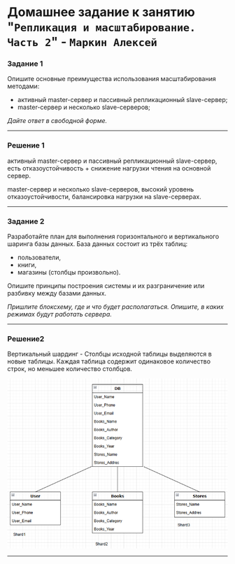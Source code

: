 # Домашнее задание к занятию "`Репликация и масштабирование. Часть 2`" - `Маркин Алексей`

### Задание 1

Опишите основные преимущества использования масштабирования методами:

- активный master-сервер и пассивный репликационный slave-сервер; 
- master-сервер и несколько slave-серверов;


*Дайте ответ в свободной форме.*

---

### Решение 1

активный master-сервер и пассивный репликационный slave-сервер, есть отказоустойчивость + снижение нагрузки чтения на основной сервер.  

master-сервер и несколько slave-серверов, высокий уровень отказоустойчивости, балансировка нагрузки на slave-серверах.

---

### Задание 2

Разработайте план для выполнения горизонтального и вертикального шаринга базы данных. База данных состоит из трёх таблиц: 

- пользователи, 
- книги, 
- магазины (столбцы произвольно). 

Опишите принципы построения системы и их разграничение или разбивку между базами данных.

*Пришлите блоксхему, где и что будет располагаться. Опишите, в каких режимах будут работать сервера.* 

---

### Решение2

Вертикальный шардинг - Столбцы исходной таблицы выделяются в новые таблицы. Каждая таблица содержит одинаковое количество строк, но меньшее количество столбцов.

![Задание 2](https://github.com/Markin-AI/12-7/blob/main/img/2-1.png)

---